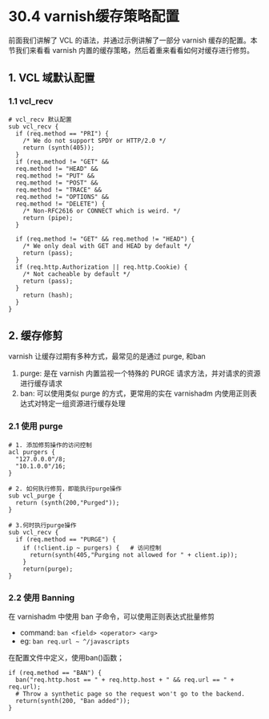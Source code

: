 # 30.4 varnish缓存策略配置
前面我们讲解了 VCL 的语法，并通过示例讲解了一部分 varnish 缓存的配置。本节我们来看看 varnish 内置的缓存策略，然后着重来看看如何对缓存进行修剪。

## 1. VCL 域默认配置
### 1.1 vcl_recv

```
# vcl_recv 默认配置
sub vcl_recv {
  if (req.method == "PRI") {
    /* We do not support SPDY or HTTP/2.0 */
    return (synth(405));
  }
  if (req.method != "GET" &&
  req.method != "HEAD" &&
  req.method != "PUT" &&
  req.method != "POST" &&
  req.method != "TRACE" &&
  req.method != "OPTIONS" &&
  req.method != "DELETE") {
    /* Non-RFC2616 or CONNECT which is weird. */
    return (pipe);
  }

  if (req.method != "GET" && req.method != "HEAD") {
    /* We only deal with GET and HEAD by default */
    return (pass);
  }
  if (req.http.Authorization || req.http.Cookie) {
    /* Not cacheable by default */
    return (pass);
  }
    return (hash);
  }
}
```

## 2. 缓存修剪
varnish 让缓存过期有多种方式，最常见的是通过 purge, 和ban
1. purge: 是在 varnish 内置监视一个特殊的 PURGE 请求方法，并对请求的资源进行缓存请求
2. ban: 可以使用类似 purge 的方式，更常用的实在 varnishadm 内使用正则表达式对特定一组资源进行缓存处理

### 2.1 使用 purge
```
# 1. 添加修剪操作的访问控制
acl purgers {
  "127.0.0.0"/8;
  "10.1.0.0"/16;
}

# 2. 如何执行修剪，即能执行purge操作
sub vcl_purge {
  return (synth(200,"Purged"));
}

# 3.何时执行purge操作
sub vcl_recv {
  if (req.method == "PURGE") {
    if (!client.ip ~ purgers) {   # 访问控制
      return(synth(405,"Purging not allowed for " + client.ip));
    }
    return(purge);
}
```

### 2.2 使用 Banning
在 varnishadm 中使用 ban 子命令，可以使用正则表达式批量修剪
- command: `ban <field> <operator> <arg>`
- eg: `ban req.url ~ ^/javascripts`


在配置文件中定义，使用ban()函数；

```
if (req.method == "BAN") {
  ban("req.http.host == " + req.http.host + " && req.url == " + req.url);
  # Throw a synthetic page so the request won't go to the backend.
  return(synth(200, "Ban added"));
}
```
